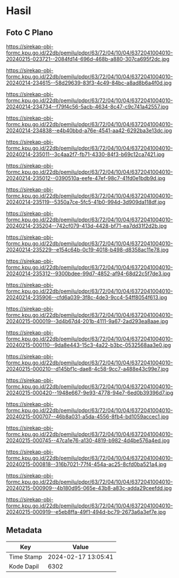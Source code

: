 # Hasil

## Foto C Plano

https://sirekap-obj-formc.kpu.go.id/22db/pemilu/pdpr/63/72/04/10/04/6372041004010-20240215-023721--2084fd14-696d-468b-a880-307ca695f2dc.jpg

https://sirekap-obj-formc.kpu.go.id/22db/pemilu/pdpr/63/72/04/10/04/6372041004010-20240214-234615--58d29639-83f3-4c49-84bc-a8ad8b6a4f0d.jpg

https://sirekap-obj-formc.kpu.go.id/22db/pemilu/pdpr/63/72/04/10/04/6372041004010-20240214-234734--f79f4c56-5acb-4634-8c47-c9c741a42557.jpg

https://sirekap-obj-formc.kpu.go.id/22db/pemilu/pdpr/63/72/04/10/04/6372041004010-20240214-234838--e4b40bbd-a76e-4541-aa42-6292ba3e13dc.jpg

https://sirekap-obj-formc.kpu.go.id/22db/pemilu/pdpr/63/72/04/10/04/6372041004010-20240214-235011--3c4aa2f7-fb71-4330-84f3-b69c12ca7421.jpg

https://sirekap-obj-formc.kpu.go.id/22db/pemilu/pdpr/63/72/04/10/04/6372041004010-20240214-235012--0390510a-eefe-47ef-98c7-41fd0e1bdb9d.jpg

https://sirekap-obj-formc.kpu.go.id/22db/pemilu/pdpr/63/72/04/10/04/6372041004010-20240214-235119--5350a7ce-5fc5-41b0-994d-3d909da118df.jpg

https://sirekap-obj-formc.kpu.go.id/22db/pemilu/pdpr/63/72/04/10/04/6372041004010-20240214-235204--742cf079-413d-4428-bf71-ea7dd31f2d2b.jpg

https://sirekap-obj-formc.kpu.go.id/22db/pemilu/pdpr/63/72/04/10/04/6372041004010-20240214-235229--e154c64b-0c19-4018-b498-d8358ac11e78.jpg

https://sirekap-obj-formc.kpu.go.id/22db/pemilu/pdpr/63/72/04/10/04/6372041004010-20240214-235312--9300bdee-99d7-4852-af94-68d22c5f7de3.jpg

https://sirekap-obj-formc.kpu.go.id/22db/pemilu/pdpr/63/72/04/10/04/6372041004010-20240214-235906--cfd6a039-3f8c-4de3-9cc4-54ff8054f613.jpg

https://sirekap-obj-formc.kpu.go.id/22db/pemilu/pdpr/63/72/04/10/04/6372041004010-20240215-000019--3d4b67d4-201b-4111-9a67-2ad293ea8aae.jpg

https://sirekap-obj-formc.kpu.go.id/22db/pemilu/pdpr/63/72/04/10/04/6372041004010-20240215-000110--9da8e443-15c3-4a22-b3bc-0532568aa3e0.jpg

https://sirekap-obj-formc.kpu.go.id/22db/pemilu/pdpr/63/72/04/10/04/6372041004010-20240215-000210--d145bf1c-dae8-4c58-9cc7-a488e43c99e7.jpg

https://sirekap-obj-formc.kpu.go.id/22db/pemilu/pdpr/63/72/04/10/04/6372041004010-20240215-000420--1948e667-9e93-4778-94e7-6ed0b39396d7.jpg

https://sirekap-obj-formc.kpu.go.id/22db/pemilu/pdpr/63/72/04/10/04/6372041004010-20240215-000707--46b8a031-a5da-4556-8fb4-bd1059accec1.jpg

https://sirekap-obj-formc.kpu.go.id/22db/pemilu/pdpr/63/72/04/10/04/6372041004010-20240215-000745--47ca1e76-a130-4819-b982-4d4be576a4ed.jpg

https://sirekap-obj-formc.kpu.go.id/22db/pemilu/pdpr/63/72/04/10/04/6372041004010-20240215-000818--316b7021-77f4-454a-ac25-8cfd0ba521a4.jpg

https://sirekap-obj-formc.kpu.go.id/22db/pemilu/pdpr/63/72/04/10/04/6372041004010-20240215-000909--4b180d95-065e-43b8-a83c-adda29ceefdd.jpg

https://sirekap-obj-formc.kpu.go.id/22db/pemilu/pdpr/63/72/04/10/04/6372041004010-20240215-000919--e5eb8ffa-49f1-494d-bc79-2673a6a3ef7e.jpg


## Metadata

| Key        | Value               |
| ---------- | ------------------- |
| Time Stamp | 2024-02-17 13:05:41 |
| Kode Dapil | 6302                |



